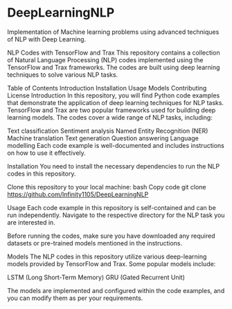 # DeepLearningNLP
Implementation  of  Machine learning problems using advanced techniques of NLP with Deep Learning.


NLP Codes with TensorFlow and Trax
This repository contains a collection of Natural Language Processing (NLP) codes implemented using the TensorFlow and Trax frameworks. The codes are built using deep learning techniques to solve various NLP tasks.

Table of Contents
Introduction
Installation
Usage
Models
Contributing
License
Introduction
In this repository, you will find Python code examples that demonstrate the application of deep learning techniques for NLP tasks. TensorFlow and Trax are two popular frameworks used for building deep learning models. The codes cover a wide range of NLP tasks, including:

Text classification
Sentiment analysis
Named Entity Recognition (NER)
Machine translation
Text generation
Question answering
Language modelling
Each code example is well-documented and includes instructions on how to use it effectively.

Installation
You need to install the necessary dependencies to run the NLP codes in this repository.

Clone this repository to your local machine:
bash
Copy code
git clone https://github.com/Infinity1105/DeepLearningNLP

Usage
Each code example in this repository is self-contained and can be run independently. Navigate to the respective directory for the NLP task you are interested in.

Before running the codes, make sure you have downloaded any required datasets or pre-trained models mentioned in the instructions.

Models
The NLP codes in this repository utilize various deep-learning models provided by TensorFlow and Trax. Some popular models include:

LSTM (Long Short-Term Memory)
GRU (Gated Recurrent Unit)

The models are implemented and configured within the code examples, and you can modify them as per your requirements.
